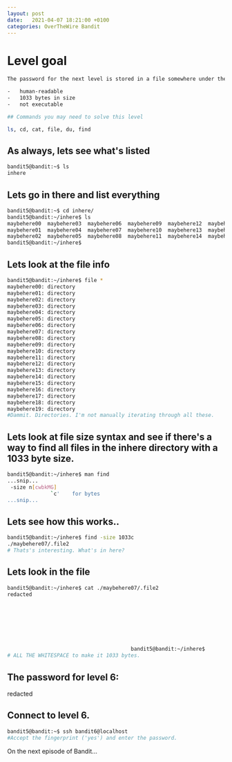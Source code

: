 ```yaml
---
layout: post
date:   2021-04-07 18:21:00 +0100
categories: OverTheWire Bandit
---
```

# Level goal
```bash
The password for the next level is stored in a file somewhere under the **inhere** directory and has all of the following properties:

-   human-readable
-   1033 bytes in size
-   not executable

## Commands you may need to solve this level

ls, cd, cat, file, du, find
```

## As always, lets see what's listed

```bash
bandit5@bandit:~$ ls
inhere
```

## Lets go in there and list everything
```bash
bandit5@bandit:~$ cd inhere/
bandit5@bandit:~/inhere$ ls
maybehere00  maybehere03  maybehere06  maybehere09  maybehere12  maybehere15  maybehere18
maybehere01  maybehere04  maybehere07  maybehere10  maybehere13  maybehere16  maybehere19
maybehere02  maybehere05  maybehere08  maybehere11  maybehere14  maybehere17
bandit5@bandit:~/inhere$
```

## Lets look at the file info
```bash
bandit5@bandit:~/inhere$ file *
maybehere00: directory
maybehere01: directory
maybehere02: directory
maybehere03: directory
maybehere04: directory
maybehere05: directory
maybehere06: directory
maybehere07: directory
maybehere08: directory
maybehere09: directory
maybehere10: directory
maybehere11: directory
maybehere12: directory
maybehere13: directory
maybehere14: directory
maybehere15: directory
maybehere16: directory
maybehere17: directory
maybehere18: directory
maybehere19: directory
#Dammit. Directories. I'm not manually iterating through all these.

```

## Lets look at file size syntax and see if there's a way to find all files in the inhere directory with a 1033 byte size.

```bash
bandit5@bandit:~/inhere$ man find
...snip...
 -size n[cwbkMG]
              `c'    for bytes
...snip...
```

## Lets see how this works.. 
```bash
bandit5@bandit:~/inhere$ find -size 1033c
./maybehere07/.file2
# Thats's interesting. What's in here?
```

## Lets look in the file

```bash
bandit5@bandit:~/inhere$ cat ./maybehere07/.file2
redacted








                                        bandit5@bandit:~/inhere$
# ALL THE WHITESPACE to make it 1033 bytes.
```


## The password for level 6:

redacted

## Connect to level 6.
```bash
bandit5@bandit:~$ ssh bandit6@localhost
#Accept the fingerprint ('yes') and enter the password.
```

On the next episode of Bandit...
